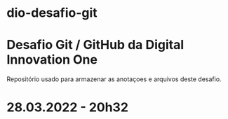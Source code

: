 # dio-desafio-git

# Desafio Git / GitHub da Digital Innovation One
Repositório usado para armazenar as anotaçoes e arquivos deste desafio. 

# 28.03.2022 - 20h32
